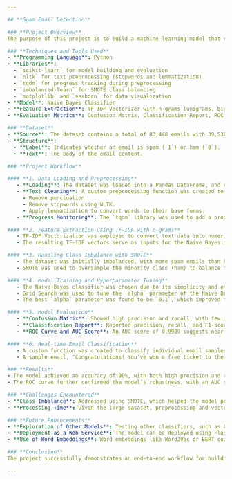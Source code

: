 ```yaml
---

## **Spam Email Detection**

### **Project Overview**
The purpose of this project is to build a machine learning model that classifies emails as either "Spam" or "Ham" (non-spam). The project utilizes a large dataset of emails and leverages Natural Language Processing (NLP) techniques combined with a Naive Bayes classifier to create an accurate and efficient spam detection system. To ensure fair representation of both classes, SMOTE (Synthetic Minority Over-sampling Technique) is applied to balance the dataset, allowing the model to better distinguish between spam and ham emails.

### **Techniques and Tools Used**
- **Programming Language**: Python
- **Libraries**: 
  - `scikit-learn` for model building and evaluation
  - `nltk` for text preprocessing (stopwords and lemmatization)
  - `tqdm` for progress tracking during preprocessing
  - `imbalanced-learn` for SMOTE class balancing
  - `matplotlib` and `seaborn` for data visualization
- **Model**: Naive Bayes Classifier
- **Feature Extraction**: TF-IDF Vectorizer with n-grams (unigrams, bigrams, and trigrams)
- **Evaluation Metrics**: Confusion Matrix, Classification Report, ROC Curve, and AUC Score

### **Dataset**
- **Source**: The dataset contains a total of 83,448 emails with 39,538 labeled as ham and 43,910 labeled as spam.
- **Structure**:
  - **Label**: Indicates whether an email is spam (`1`) or ham (`0`).
  - **Text**: The body of the email content.

### **Project Workflow**

#### **1. Data Loading and Preprocessing**
   - **Loading**: The dataset was loaded into a Pandas DataFrame, and column names were standardized (`label` to `spam` and `text`).
   - **Text Cleaning**: A custom preprocessing function was created to:
     - Remove punctuation.
     - Remove stopwords using NLTK.
     - Apply lemmatization to convert words to their base forms.
   - **Progress Monitoring**: The `tqdm` library was used to add a progress bar to monitor the preprocessing of over 80,000 emails.

#### **2. Feature Extraction using TF-IDF with n-grams**
   - TF-IDF Vectorization was employed to convert text data into numerical format. To capture more context within the emails, bi-grams and tri-grams were included.
   - The resulting TF-IDF vectors serve as inputs for the Naive Bayes model.

#### **3. Handling Class Imbalance with SMOTE**
   - The dataset was initially imbalanced, with more spam emails than ham.
   - SMOTE was used to oversample the minority class (ham) to balance the dataset, which helps in reducing bias and improving the model's ability to generalize.

#### **4. Model Training and Hyperparameter Tuning**
   - The Naive Bayes classifier was chosen due to its simplicity and effectiveness for text classification.
   - Grid Search was used to tune the `alpha` parameter of the Naive Bayes classifier, optimizing for recall to ensure spam detection is prioritized.
   - The best `alpha` parameter was found to be `0.1`, which improved the model's recall rate.

#### **5. Model Evaluation**
   - **Confusion Matrix**: Showed high precision and recall, with few misclassifications (42 false positives and 202 false negatives out of 17,564 predictions).
   - **Classification Report**: Reported precision, recall, and F1-score of 0.99 for both spam and ham classes, indicating excellent model performance.
   - **ROC Curve and AUC Score**: An AUC score of 0.9989 suggests near-perfect discrimination between spam and ham emails.

#### **6. Real-time Email Classification**
   - A custom function was created to classify individual email samples. This function preprocesses new emails, vectorizes them using the trained TF-IDF model, and applies the Naive Bayes classifier to predict if the email is spam or ham.
   - A sample email, "Congratulations! You've won a free ticket to the Bahamas. Click here to claim your prize," was classified as spam, confirming the model's ability to generalize to new, unseen data.

### **Results**
- The model achieved an accuracy of 99%, with both high precision and recall. It effectively balances the trade-off between catching spam emails and minimizing false positives.
- The ROC curve further confirmed the model’s robustness, with an AUC score nearing 1.0, indicating a reliable spam detection system.

### **Challenges Encountered**
- **Class Imbalance**: Addressed using SMOTE, which helped the model perform well without bias towards the majority class.
- **Processing Time**: Given the large dataset, preprocessing and vectorization took considerable time, mitigated by using progress monitoring with `tqdm`.

### **Future Enhancements**
- **Exploration of Other Models**: Testing other classifiers, such as Logistic Regression, SVM, or ensemble methods (e.g., Random Forests), could yield further improvements in classification performance.
- **Deployment as a Web Service**: The model can be deployed using Flask or FastAPI for real-time spam detection on email platforms.
- **Use of Word Embeddings**: Word embeddings like Word2Vec or BERT could be integrated to capture more semantic information from the text, potentially improving accuracy further.

### **Conclusion**
The project successfully demonstrates an end-to-end workflow for building a spam detection model using NLP and machine learning techniques. The use of TF-IDF, Naive Bayes, and SMOTE provided a robust solution for accurately classifying spam emails, with strong generalization capabilities validated on new inputs. This project showcases the potential of machine learning to improve email security by efficiently filtering out spam.

--- 
```


